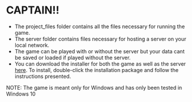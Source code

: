 # CAPTAIN!!

- The project_files folder contains all the files necessary for running the game.
- The server folder contains files necessary for hosting a server on your local network.
- The game can be played with or without the server but your data cant be saved or loaded if played without the server.
- You can download the installer for both the game as well as the server [here](https://github.com/1337-inc/Captain/releases). To install, double-click the installation package and follow the instructions presented.

NOTE: The game is meant only for Windows and has only been tested in Windows 10
